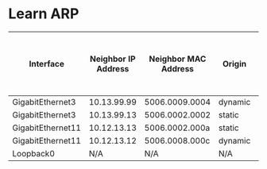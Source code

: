 
# Learn ARP
| Interface | Neighbor IP Address | Neighbor MAC Address | Origin | ARP Dynamic Learning Local Proxy Enabled | ARP Dynamic Learning Proxy Enable |
| --------- | ------------------- | -------------------- | ------ | ---------------------------------------- | --------------------------------- |
| GigabitEthernet3 | 10.13.99.99 | 5006.0009.0004 | dynamic | False | True |
| GigabitEthernet3 | 10.13.99.13 | 5006.0002.0002 | static | False | True |
| GigabitEthernet11 | 10.12.13.13 | 5006.0002.000a | static | False | True |
| GigabitEthernet11 | 10.12.13.12 | 5006.0008.000c | dynamic | False | True |
| Loopback0 | N/A | N/A | N/A | False | True |